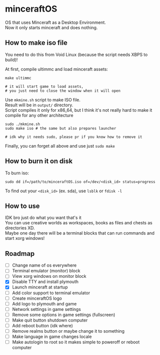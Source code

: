 # minceraftOS

OS that uses Minceraft as a Desktop Environment. \
Now it only starts minceraft and does nothing.

## How to make iso file

You need to do this from Void Linux (because the script needs XBPS to build)!

At first, compile ultimmc and load minceraft assets:

```
make ultimmc

# it will start game to load assets,
# you just need to close the window when it will open
```

Use `mkmine.sh` script to make ISO file. \
Result will be in `output/` directory. \
Script compiles it only for x86_64, but I think it's not really hard to make it compile for any other architecture

```
sudo ./mkmine.sh
sudo make iso # the same but also prepares launcher

# idk why it needs sudo, please pr if you know how to remove it
```

Finally, you can forget all above and use just `sudo make`

## How to burn it on disk

To burn iso:

```
sudo dd if=/path/to/minceraftOS.iso of=/dev/<disk_id> status=progress
```

To find out your `<disk_id>` (ex. sda), use `lsblk` or `fdisk -l`

## How to use

IDK bro just do what you want that's it \
You can use creative worlds as workspaces, books as files and chests as directories XD. \
Maybe one day there will be a terminal blocks that can run commands and start xorg windows!

## Roadmap

- [ ] Change name of os everywhere
- [ ] Terminal emulator (monitor) block
- [ ] View xorg windows on monitor block
- [x] Disable TTY and install plymouth
- [x] Launch minceraft at startup
- [ ] Add color support to terminal emulator
- [ ] Create minceraftOS logo
- [ ] Add logo to plymouth and game
- [ ] Network settings in game settings
- [ ] Remove some options in game settings (fullscreen)
- [ ] Make quit button shutdown computer
- [ ] Add reboot button (idk where)
- [ ] Remove realms button or maybe change it to something
- [ ] Make language in game changes locale
- [ ] Make autologin to root so it makes simple to poweroff or reboot computer

